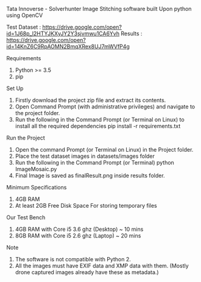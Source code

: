 Tata Innoverse - Solverhunter
Image Stitching software built Upon python using OpenCV

Test Dataset : https://drive.google.com/open?id=1J68p_l2HTYJKXyJY2Y3sjvmwu1CA6Yvh
Results : https://drive.google.com/open?id=14KnZ6C9RpAOMN2BmqXRex8UJ7mWVfP4g

Requirements

1. Python >= 3.5
2. pip

Set Up 

1. Firstly download the project zip file and extract its contents.
2. Open Command Prompt (with administrative privileges) and navigate to the project folder.
3. Run the following in the Command Prompt (or Terminal on Linux) to install all the required dependencies 
pip install -r requirements.txt

Run the Project

1. Open the command Prompt (or Terminal on Linux) in the Project folder.
2. Place the test dataset images in datasets/images folder
3. Run the following in the Command Prompt (or Terminal)
 python ImageMosaic.py
4. Final Image is saved as finalResult.png inside results folder.

Minimum Specifications
1. 4GB RAM
2. At least 2GB Free Disk Space For storing temporary files

Our Test Bench
1. 4GB RAM with Core i5 3.6 ghz (Desktop) ~ 10 mins
2. 8GB RAM with Core i5 2.6 ghz (Laptop) ~ 20 mins


Note 
1. The software is not compatible with Python 2.
2. All the images must have EXIF data and XMP data with them. (Mostly drone captured images already have these as metadata.)


